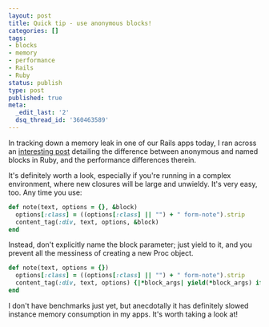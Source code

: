 ```yaml
---
layout: post
title: Quick tip - use anonymous blocks!
categories: []
tags:
- blocks
- memory
- performance
- Rails
- Ruby
status: publish
type: post
published: true
meta:
  _edit_last: '2'
  dsq_thread_id: '360463589'
---
```

In tracking down a memory leak in one of our Rails apps today, I ran across an <a href="http://blog.pluron.com/2008/02/rails-faster-as.html">interesting post</a> detailing the difference between anonymous and named blocks in Ruby, and the performance differences therein.

It's definitely worth a look, especially if you're running in a complex environment, where new closures will be large and unwieldy. It's very easy, too. Any time you use:

~~~ruby
def note(text, options = {}, &block)
  options[:class] = ((options[:class] || "") + " form-note").strip
  content_tag(:div, text, options, &block)
end
~~~

Instead, don't explicitly name the block parameter; just yield to it, and you prevent all the messiness of creating a new Proc object.

~~~ruby
def note(text, options = {})
  options[:class] = ((options[:class] || "") + " form-note").strip
  content_tag(:div, text, options) {|*block_args| yield(*block_args) if block_given? }
end
~~~

I don't have benchmarks just yet, but anecdotally it has definitely slowed instance memory consumption in my apps. It's worth taking a look at!

